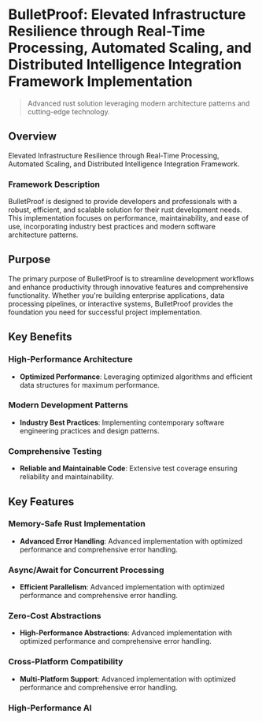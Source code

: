 <!-- fallback_BulletProof_20251002193836_84479 -->

# BulletProof: Elevated Infrastructure Resilience through Real-Time Processing, Automated Scaling, and Distributed Intelligence Integration Framework Implementation
> Advanced rust solution leveraging modern architecture patterns and cutting-edge technology.

## Overview
Elevated Infrastructure Resilience through Real-Time Processing, Automated Scaling, and Distributed Intelligence Integration Framework.

### Framework Description
BulletProof is designed to provide developers and professionals with a robust, efficient, and scalable solution for their rust development needs. This implementation focuses on performance, maintainability, and ease of use, incorporating industry best practices and modern software architecture patterns.

## Purpose
The primary purpose of BulletProof is to streamline development workflows and enhance productivity through innovative features and comprehensive functionality. Whether you're building enterprise applications, data processing pipelines, or interactive systems, BulletProof provides the foundation you need for successful project implementation.

## Key Benefits
### High-Performance Architecture
* **Optimized Performance**: Leveraging optimized algorithms and efficient data structures for maximum performance.

### Modern Development Patterns
* **Industry Best Practices**: Implementing contemporary software engineering practices and design patterns.

### Comprehensive Testing
* **Reliable and Maintainable Code**: Extensive test coverage ensuring reliability and maintainability.

## Key Features
### Memory-Safe Rust Implementation
* **Advanced Error Handling**: Advanced implementation with optimized performance and comprehensive error handling.

### Async/Await for Concurrent Processing
* **Efficient Parallelism**: Advanced implementation with optimized performance and comprehensive error handling.

### Zero-Cost Abstractions
* **High-Performance Abstractions**: Advanced implementation with optimized performance and comprehensive error handling.

### Cross-Platform Compatibility
* **Multi-Platform Support**: Advanced implementation with optimized performance and comprehensive error handling.

### High-Performance AI